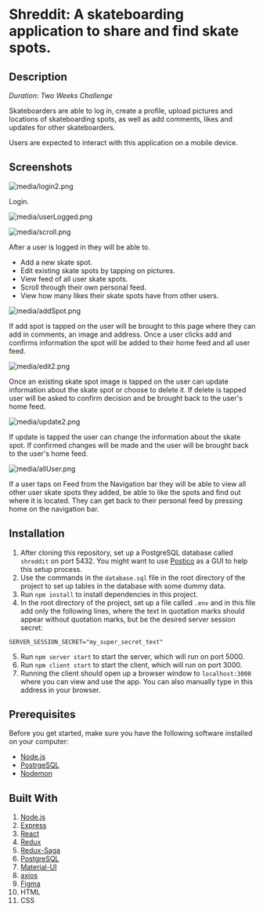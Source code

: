 
# Shreddit: A skateboarding application to share and find skate spots.

## Description

_Duration: Two Weeks Challenge_

Skateboarders are able to log in, create a profile, upload pictures and locations of skateboarding spots, as well as add comments, likes and updates for other skateboarders.

Users are expected to interact with this application on a mobile device.

## Screenshots

![media/login2.png](media/login2.png)

Login.

![media/userLogged.png](media/userLogged.png)

![media/scroll.png](media/scroll.png)

After a user is logged in they will be able to.
- Add a new skate spot.
- Edit existing skate spots by tapping on pictures.
- View feed of all user skate spots.
- Scroll through their own personal feed.
- View how many likes their skate spots have from other users.
 
![media/addSpot.png](media/addSpot.png)
 
If add spot is tapped on the user will be brought to this page where they can add in comments, an image and address. Once a user clicks add and confirms information the spot will be added to their home feed and all user feed.
 
![media/edit2.png](media/edit2.png)
 
Once an existing skate spot image is tapped on the user can
update information about the skate spot or choose to delete it.
If delete is tapped user will be asked to confirm decision and
be brought back to the user's home feed.
 
![media/update2.png](media/update2.png)
 
If update is tapped the user can change the information about
the skate spot. If confirmed changes will be made and the user
will be brought back to the user's home feed.

![media/allUser.png](media/allUser.png)
 
If a user taps on Feed from the Navigation bar they will be able to view all other user skate spots they added, be able to like the spots and find out where it is located. They can get back to their personal feed by pressing home on the navigation bar.

## Installation

1. After cloning this repository, set up a PostgreSQL database called `shreddit` on port 5432. You might want to use [Postico](https://eggerapps.at/postico/) as a GUI to help this setup process.
2. Use the commands in the `database.sql` file in the root directory of the project to set up tables in the database with some dummy data.
3. Run `npm install` to install dependencies in this project.
4. In the root directory of the project, set up a file called `.env` and in this file add only the following lines, where the text in quotation marks should appear without quotation marks, but be the desired server session secret:

```
SERVER_SESSION_SECRET="my_super_secret_text"
```

5. Run `npm server start` to start the server, which will run on port 5000.
6. Run `npm client start` to start the client, which will run on port 3000.
7. Running the client should open up a browser window to `localhost:3000` where you can view and use the app. You can also manually type in this address in your browser.

## Prerequisites

Before you get started, make sure you have the following software installed on your computer:

- [Node.js](https://nodejs.org/en/)
- [PostrgeSQL](https://www.postgresql.org/)
- [Nodemon](https://nodemon.io/)

## Built With

1. [Node.js](https://nodejs.org/en/)
2. [Express](https://expressjs.com/)
3. [React](https://reactjs.org/)
4. [Redux](https://redux.js.org/)
5. [Redux-Saga](https://redux-saga.js.org/)
6. [PostgreSQL](https://www.postgresql.org/)
7. [Material-UI](https://mui.com/)
8. [axios](https://www.npmjs.com/package/axios)
9. [Figma](https://www.figma.com)
9. HTML
10. CSS







